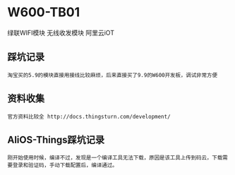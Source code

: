 # W600-TB01
绿联WIFI模块 无线收发模块 阿里云iOT

## 踩坑记录
    淘宝买的5.9的模块直接用接线比较麻烦，后来直接买了9.9的W600开发板，调试非常方便

## 资料收集
    官方资料比较全 http://docs.thingsturn.com/development/

## AliOS-Things踩坑记录
    刚开始使用时候，编译不过，发现是一个编译工具无法下载，原因是该工具上传到码云，下载需要登录和验证码，手动下载配置后，编译通过。